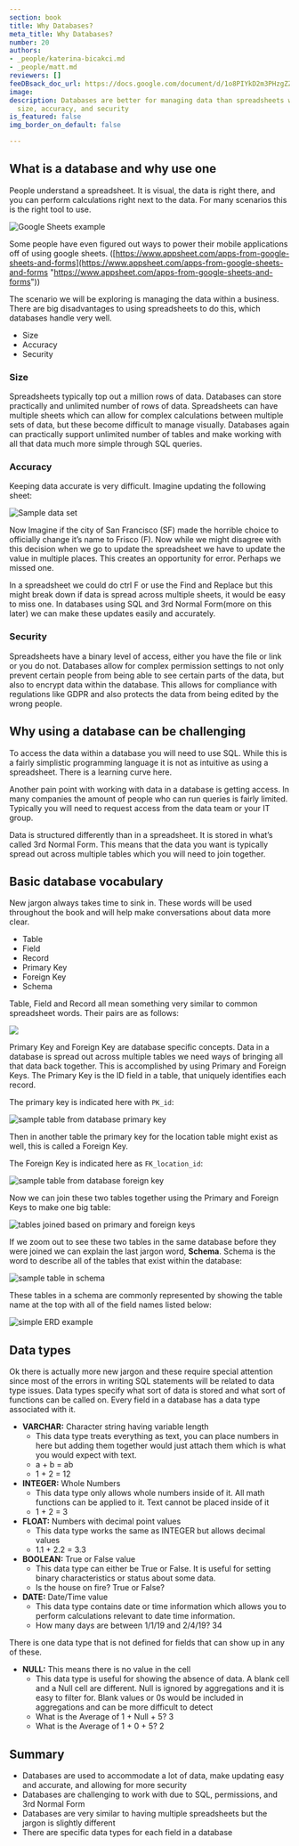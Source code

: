 ```yaml
---
section: book
title: Why Databases?
meta_title: Why Databases?
number: 20
authors:
- _people/katerina-bicakci.md
- _people/matt.md
reviewers: []
feeDBsack_doc_url: https://docs.google.com/document/d/1o8PIYkD2m3PHzgZZyQqqc0F4P-F6Qj7gIoCyeNBm9W8/edit?usp=sharing
image: 
description: Databases are better for managing data than spreadsheets when you consider
  size, accuracy, and security
is_featured: false
img_border_on_default: false

---
```

## What is a database and why use one

People understand a spreadsheet. It is visual, the data is right there, and you can perform calculations right next to the data. For many scenarios this is the right tool to use.

![Google Sheets example](/assets/images/how-to-teach-people-sql/whyDatabase/whyDBs_1.png)

Some people have even figured out ways to power their mobile applications off of using google sheets. ([https://www.appsheet.com/apps-from-google-sheets-and-forms](https://www.appsheet.com/apps-from-google-sheets-and-forms "https://www.appsheet.com/apps-from-google-sheets-and-forms"))

The scenario we will be exploring is managing the data within a business. There are big disadvantages to using spreadsheets to do this, which databases handle very well.

* Size
* Accuracy
* Security

### Size

Spreadsheets typically top out a million rows of data. Databases can store practically and unlimited number of rows of data. Spreadsheets can have multiple sheets which can allow for complex calculations between multiple sets of data, but these become difficult to manage visually. Databases again can practically support unlimited number of tables and make working with all that data much more simple through SQL queries.

### Accuracy

Keeping data accurate is very difficult. Imagine updating the following sheet:

![Sample data set](/assets/images/how-to-teach-people-sql/whyDatabase/whyDBs_2.png)

Now Imagine if the city of San Francisco (SF) made the horrible choice to officially change it’s name to Frisco (F). Now while we might disagree with this decision when we go to update the spreadsheet we have to update the value in multiple places. This creates an opportunity for error. Perhaps we missed one.

In a spreadsheet we could do ctrl F or use the Find and Replace but this might break down if data is spread across multiple sheets, it would be easy to miss one. In databases using SQL and 3rd Normal Form(more on this later) we can make these updates easily and accurately.

### Security

Spreadsheets have a binary level of access, either you have the file or link or you do not. Databases allow for complex permission settings to not only prevent certain people from being able to see certain parts of the data, but also to encrypt data within the database. This allows for compliance with regulations like GDPR and also protects the data from being edited by the wrong people.

## Why using a database can be challenging

To access the data within a database you will need to use SQL. While this is a fairly simplistic programming language it is not as intuitive as using a spreadsheet. There is a learning curve here.

Another pain point with working with data in a database is getting access. In many companies the amount of people who can run queries is fairly limited. Typically you will need to request access from the data team or your IT group.

Data is structured differently than in a spreadsheet. It is stored in what’s called 3rd Normal Form. This means that the data you want is typically spread out across multiple tables which you will need to join together.

## Basic database vocabulary

New jargon always takes time to sink in. These words will be used throughout the book and will help make conversations about data more clear.

* Table
* Field
* Record
* Primary Key
* Foreign Key
* Schema

Table, Field and Record all mean something very similar to common spreadsheet words. Their pairs are as follows:

![](/assets/images/how-to-teach-people-sql/whyDatabase/whyDBs_3.png)

Primary Key and Foreign Key are database specific concepts. Data in a database is spread out across multiple tables we need ways of bringing all that data back together. This is accomplished by using Primary and Foreign Keys. The Primary Key is the ID field in a table, that uniquely identifies each record.

The primary key is indicated here with `PK_id`:

![sample table from database primary key](/assets/images/how-to-teach-people-sql/whyDatabase/whyDBs_4.png)

Then in another table the primary key for the location table might exist as well, this is called a Foreign Key.

The Foreign Key is indicated here as `FK_location_id`:

![sample table from database foreign key](/assets/images/how-to-teach-people-sql/whyDatabase/whyDBs_5.png)

Now we can join these two tables together using the Primary and Foreign Keys to make one big table:

![tables joined based on primary and foreign keys](/assets/images/how-to-teach-people-sql/whyDatabase/whyDBs_6.png)

If we zoom out to see these two tables in the same database before they were joined we can explain the last jargon word, **Schema**. Schema is the word to describe all of the tables that exist within the database:

![sample table in schema](/assets/images/how-to-teach-people-sql/whyDatabase/whyDBs_7and8.png)

These tables in a schema are commonly represented by showing the table name at the top with all of the field names listed below:

![simple ERD example](/assets/images/how-to-teach-people-sql/whyDatabase/whyDBs_9.png)

## Data types

Ok there is actually more new jargon and these require special attention since most of the errors in writing SQL statements will be related to data type issues. Data types specify what sort of data is stored and what sort of functions can be called on. Every field in a database has a data type associated with it.

* **VARCHAR:** Character string having variable length
    * This data type treats everything as text, you can place numbers in here but adding them together would just attach them which is what you would expect with text.
    * a + b = ab
    * 1 + 2 = 12
* **INTEGER:** Whole Numbers
    * This data type only allows whole numbers inside of it. All math functions can be applied to it. Text cannot be placed inside of it
    * 1 + 2 = 3
* **FLOAT:** Numbers with decimal point values
    * This data type works the same as INTEGER but allows decimal values
    * 1.1 + 2.2 = 3.3
* **BOOLEAN:** True or False value
    * This data type can either be True or False. It is useful for setting binary characteristics or status about some data.
    * Is the house on fire? True or False?
* **DATE:** Date/Time value
    * This data type contains date or time information which allows you to perform calculations relevant to date time information.
    * How many days are between 1/1/19 and 2/4/19? 34

There is one data type that is not defined for fields that can show up in any of these.

* **NULL:** This means there is no value in the cell
    * This data type is useful for showing the absence of data. A blank cell and a Null cell are different. Null is ignored by aggregations and it is easy to filter for. Blank values or 0s would be included in aggregations and can be more difficult to detect
    * What is the Average of 1 + Null + 5? 3
    * What is the Average of 1 + 0 + 5? 2

## Summary

* Databases are used to accommodate a lot of data, make updating easy and accurate, and allowing for more security
* Databases are challenging to work with due to SQL, permissions, and 3rd Normal Form
* Databases are very similar to having multiple spreadsheets but the jargon is slightly different
* There are specific data types for each field in a database